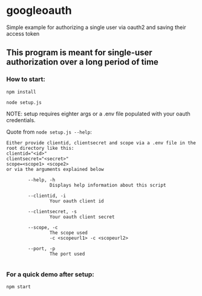 # googleoauth
Simple example for authorizing a single user via oauth2 and saving their access token

## This program is meant for single-user authorization over a long period of time

### How to start:
`npm install`

`node setup.js`

NOTE: setup requires eighter args or a .env file populated with your oauth credentials.

Quote from `node setup.js --help`: 
```
Either provide clientid, clientsecret and scope via a .env file in the root directory like this:
clientid="<id>"
clientsecret="<secret>"
scope=<scope1> <scope2>
or via the arguments explained below

        --help, -h
                Displays help information about this script

        --clientid, -i
                Your oauth client id

        --clientsecret, -s
                Your oauth client secret

        --scope, -c
                The scope used
                -c <scopeurl1> -c <scopeurl2>

        --port, -p
                The port used


```
### For a quick demo after setup: 
`npm start`
